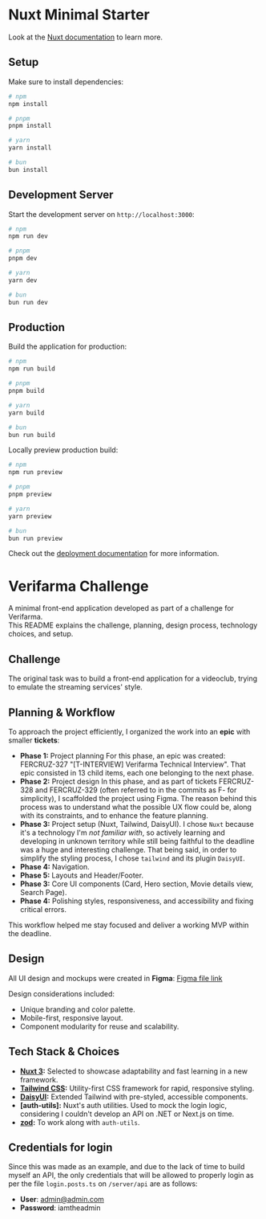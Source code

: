 # Nuxt Minimal Starter

Look at the [Nuxt documentation](https://nuxt.com/docs/getting-started/introduction) to learn more.

## Setup

Make sure to install dependencies:

```bash
# npm
npm install

# pnpm
pnpm install

# yarn
yarn install

# bun
bun install
```

## Development Server

Start the development server on `http://localhost:3000`:

```bash
# npm
npm run dev

# pnpm
pnpm dev

# yarn
yarn dev

# bun
bun run dev
```

## Production

Build the application for production:

```bash
# npm
npm run build

# pnpm
pnpm build

# yarn
yarn build

# bun
bun run build
```

Locally preview production build:

```bash
# npm
npm run preview

# pnpm
pnpm preview

# yarn
yarn preview

# bun
bun run preview
```

Check out the [deployment documentation](https://nuxt.com/docs/getting-started/deployment) for more information.

# Verifarma Challenge

A minimal front-end application developed as part of a challenge for Verifarma.  
This README explains the challenge, planning, design process, technology choices, and setup.

## Challenge
The original task was to build a front-end application for a videoclub, trying to emulate the streaming services' style.

## Planning & Workflow
To approach the project efficiently, I organized the work into an **epic** with smaller **tickets**:

- **Phase 1:** Project planning
For this phase, an epic was created: FERCRUZ-327 "[T-INTERVIEW] Verifarma Technical Interview".
That epic consisted in 13 child items, each one belonging to the next phase.
- **Phase 2:** Project design
In this phase, and as part of tickets FERCRUZ-328 and FERCRUZ-329 (often referred to in the commits as F-<number> for simplicity), I scaffolded the project using Figma.
The reason behind this process was to understand what the possible UX flow could be, along with its constraints, and to enhance the feature planning.
- **Phase 3:** Project setup (Nuxt, Tailwind, DaisyUI).
I chose `Nuxt` because it's a technology I'm *not familiar with*, so actively learning and developing in unknown territory while still being faithful to the deadline was a huge and interesting challenge. That being said, in order to simplify the styling process, I chose `tailwind` and its plugin `DaisyUI`.
- **Phase 4:** Navigation.  
- **Phase 5:** Layouts and Header/Footer.  
- **Phase 3:** Core UI components (Card, Hero section, Movie details view, Search Page).  
- **Phase 4:** Polishing styles, responsiveness, and accessibility and fixing critical errors.  

This workflow helped me stay focused and deliver a working MVP within the deadline.

## Design

All UI design and mockups were created in **Figma**:
[Figma file link](https://www.figma.com/design/KSJs01gYGKsga7X51FnvES/Verifarma-challenge---Fer-Cruz?node-id=0-1&t=6XtvV0NphahHN0nO-1)

Design considerations included:  
- Unique branding and color palette.  
- Mobile-first, responsive layout.  
- Component modularity for reuse and scalability.  

## Tech Stack & Choices
- **[Nuxt 3](https://nuxt.com/):** Selected to showcase adaptability and fast learning in a new framework.  
- **[Tailwind CSS](https://tailwindcss.com/):** Utility-first CSS framework for rapid, responsive styling.  
- **[DaisyUI](https://daisyui.com/):** Extended Tailwind with pre-styled, accessible components.  
- **[auth-utils]:** Nuxt's auth utilities. Used to mock the login logic, considering I couldn't develop an API on .NET or Next.js on time.
- **[zod](https://zod.dev/):** To work along with `auth-utils`.

## Credentials for login
Since this was made as an example, and due to the lack of time to build myself an API, the only credentials that will be allowed to properly login as per the file `login.posts.ts` on `/server/api` are as follows:
- **User**: admin@admin.com
- **Password**: iamtheadmin